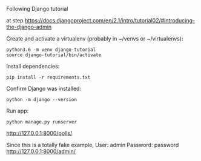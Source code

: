 Following Django tutorial

at step https://docs.djangoproject.com/en/2.1/intro/tutorial02/#introducing-the-django-admin

Create and activate a virtualenv (probably in ~/venvs or ~/virtualenvs):

    python3.6 -m venv django-tutorial
    source django-tutorial/bin/activate

Install dependencies:

    pip install -r requirements.txt


Confirm Django was installed:

    python -m django --version


Run app:

    python manage.py runserver


http://127.0.0.1:8000/polls/


Since this is a totally fake example,
User: admin
Password: password
http://127.0.0.1:8000/admin/
